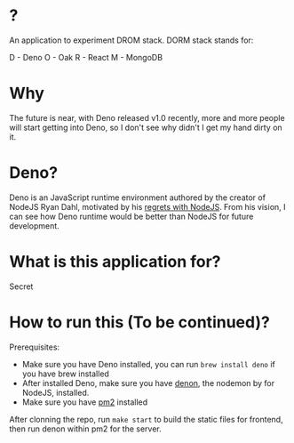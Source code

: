 # ?
An application to experiment DROM stack. DORM stack stands for:

D - Deno 
O - Oak
R - React
M - MongoDB 

# Why
The future is near, with Deno released v1.0 recently, more and more people will start getting into Deno, so I don't see why didn't I get my hand dirty on it.

# Deno?
Deno is an JavaScript runtime environment authored by the creator of NodeJS Ryan Dahl, motivated by his [regrets with NodeJS](https://www.youtube.com/watch?v=M3BM9TB-8yA). From his vision, I can see how Deno runtime would be better than NodeJS for future development.

# What is this application for?
Secret

# How to run this (To be continued)?
Prerequisites:
-   Make sure you have Deno installed, you can run `brew install deno` if you have brew installed
-   After installed Deno, make sure you have [denon](https://deno.land/x/denon), the nodemon by for NodeJS, installed.
-   Make sure you have [pm2](https://github.com/Unitech/pm2) installed

After clonning the repo, run `make start` to build the static files for frontend, then run denon within pm2 for the server.